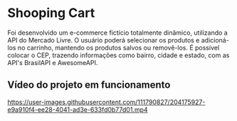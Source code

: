 # Shooping Cart 

Foi desenvolvido um e-commerce fictício totalmente dinâmico, utilizando a API do Mercado Livre. 
O usuário poderá selecionar os produtos e adicioná-los no carrinho, mantendo os produtos salvos ou removê-los. 
É possível colocar o CEP, trazendo informações como bairro, cidade e estado, com as API's BrasilAPI e AwesomeAPI.


## Vídeo do projeto em funcionamento

https://user-images.githubusercontent.com/111790827/204175927-e9a910f4-ee28-4041-ad3e-633fd0b77d01.mp4
